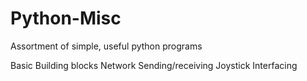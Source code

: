 # Python-Misc
Assortment of simple, useful python programs

Basic Building blocks
Network Sending/receiving
Joystick Interfacing
